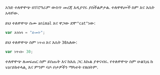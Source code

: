 አንድ ተለዋዋጭ በፕሮግራም ውስጥ መረጃ እዲያኖሩ ያስችልዎታል. ተለዋዋጮች ስም እና እሴት አላቸው.

ይህ ተለዋዋጭ ስሙ `animal` እና ዋጋው ደሞ`"cat"`ነው:

```javascript
var እንስሳ = "ድመት";
```

ይህ ተለዋዋጭ ስም `ነጥብ` እና እሴት `30`አለው:

```javascript
var ነጥብ= 30;
```

ተለዋዋጭ ለመፍጠር ስም ይስጡት እና ከእሴ ጋር እኩል ያቀናብሩ. የተለዋዋጭ ስም ሁልጊዜ ከ `var`ይከተላል, እና ምንም ባዶ ቦታዎችን ማካተት የለበትም.